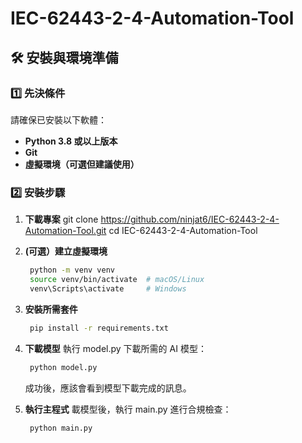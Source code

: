 # IEC-62443-2-4-Automation-Tool

## 🛠 安裝與環境準備

### **1️⃣ 先決條件**
請確保已安裝以下軟體：
- **Python 3.8 或以上版本**
- **Git**
- **虛擬環境（可選但建議使用）**

### **2️⃣ 安裝步驟**
1. **下載專案**
   git clone https://github.com/ninjat6/IEC-62443-2-4-Automation-Tool.git
   cd IEC-62443-2-4-Automation-Tool

2. **(可選）建立虛擬環境**
   ```bash
    python -m venv venv
    source venv/bin/activate  # macOS/Linux
    venv\Scripts\activate     # Windows

4. **安裝所需套件**
   ```bash
    pip install -r requirements.txt

5. **下載模型**
    執行 model.py 下載所需的 AI 模型：
   ```bash
    python model.py
   ```
    成功後，應該會看到模型下載完成的訊息。

7. **執行主程式**
    載模型後，執行 main.py 進行合規檢查：
   ```bash
    python main.py
